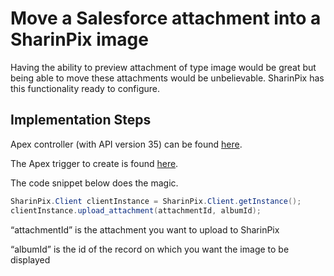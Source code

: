 # Move a Salesforce attachment into a SharinPix image

Having the ability to preview attachment of type image would be great but being able to move these attachments would be unbelievable. SharinPix has this functionality ready to configure.

## Implementation Steps

Apex controller (with API version 35) can be found [here](src/classes/SharinPixDemoAttachmentUpload.cls).

The Apex trigger to create is found [here](src/triggers/AttachmentAfterInsert.trigger).

The code snippet below does the magic.

```java
SharinPix.Client clientInstance = SharinPix.Client.getInstance();
clientInstance.upload_attachment(attachmentId, albumId);
```

“attachmentId” is the attachment you want to upload to SharinPix

“albumId” is the id of the record on which you want the image to be displayed